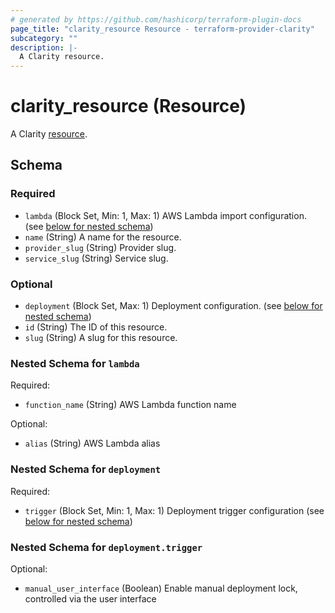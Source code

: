 ```yaml
---
# generated by https://github.com/hashicorp/terraform-plugin-docs
page_title: "clarity_resource Resource - terraform-provider-clarity"
subcategory: ""
description: |-
  A Clarity resource.
---
```


# clarity_resource (Resource)

A Clarity [resource](https://docs.clarity.st/concepts/resources.html).



<!-- schema generated by tfplugindocs -->
## Schema

### Required

- `lambda` (Block Set, Min: 1, Max: 1) AWS Lambda import configuration. (see [below for nested schema](#nestedblock--lambda))
- `name` (String) A name for the resource.
- `provider_slug` (String) Provider slug.
- `service_slug` (String) Service slug.

### Optional

- `deployment` (Block Set, Max: 1) Deployment configuration. (see [below for nested schema](#nestedblock--deployment))
- `id` (String) The ID of this resource.
- `slug` (String) A slug for this resource.

<a id="nestedblock--lambda"></a>
### Nested Schema for `lambda`

Required:

- `function_name` (String) AWS Lambda function name

Optional:

- `alias` (String) AWS Lambda alias


<a id="nestedblock--deployment"></a>
### Nested Schema for `deployment`

Required:

- `trigger` (Block Set, Min: 1, Max: 1) Deployment trigger configuration (see [below for nested schema](#nestedblock--deployment--trigger))

<a id="nestedblock--deployment--trigger"></a>
### Nested Schema for `deployment.trigger`

Optional:

- `manual_user_interface` (Boolean) Enable manual deployment lock, controlled via the user interface

